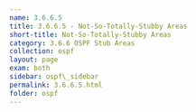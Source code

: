 ```yaml
---
name: 3.6.6.5
title: 3.6.6.5 - Not-So-Totally-Stubby Areas
short-title: Not-So-Totally-Stubby Areas
category: 3.6.6 OSPF Stub Areas
collection: ospf
layout: page
exam: both
sidebar: ospf\_sidebar
permalink: 3.6.6.5.html
folder: ospf
---
```


